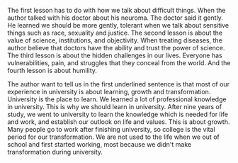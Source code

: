 

The first lesson has to do with how we talk about difficult things. When the author talked with his doctor about his neuroma. The doctor said it gently. He learned we should be more gently, tolerant when we talk about sensitive things such as race, sexuality and justice. The second lesson is about the value of science, institutions, and objectivity. When treating diseases, the author believe that doctors have the ability and trust the power of science. The third lesson is about the hidden challenges in our lives. Everyone has vulnerabilities, pain, and struggles that they conceal from the world. And the fourth lesson is about humility.

The author want to tell us in the first underlined sentence is that most of our experience in university is about learning, growth and transformation. University is the place to learn. We learned a lot of professional knowledge in university. This is why we should learn in university. After nine years of study, we went to university to learn the knowledge which is needed for life and work, and establish our outlook on life and values. This is about growth. Many people go to work after finishing university, so college is the vital period for our transformation. We are not used to the life when we out of school and first started working, most because we didn't make transformation during university.